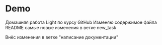 # Demo
Домашняя работа Light по курсу GitHub
Изменяю содержимое файла README
самые новые изменения в ветке new_task

Внёс изменения в ветке "написание документации"
